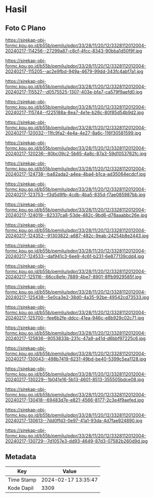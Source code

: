 # Hasil

## Foto C Plano

https://sirekap-obj-formc.kpu.go.id/b55b/pemilu/pdpr/33/28/11/20/12/3328112012004-20240217-114256--27299a87-c8cf-4fcc-8343-90bba1d50f9f.jpg

https://sirekap-obj-formc.kpu.go.id/b55b/pemilu/pdpr/33/28/11/20/12/3328112012004-20240217-115205--ac2e9fbd-949a-4679-99dd-343fc4abf7a1.jpg

https://sirekap-obj-formc.kpu.go.id/b55b/pemilu/pdpr/33/28/11/20/12/3328112012004-20240217-115527--d0575525-1307-403e-bfa7-ca579f9aefd0.jpg

https://sirekap-obj-formc.kpu.go.id/b55b/pemilu/pdpr/33/28/11/20/12/3328112012004-20240217-115744--f225188a-8ea7-4e1e-b26c-80f85d54b9d2.jpg

https://sirekap-obj-formc.kpu.go.id/b55b/pemilu/pdpr/33/28/11/20/12/3328112012004-20240217-120032--11fc9fa2-4e4a-4e27-8a6c-116f30581599.jpg

https://sirekap-obj-formc.kpu.go.id/b55b/pemilu/pdpr/33/28/11/20/12/3328112012004-20240217-120236--80bc09c2-5b65-4a8c-87a3-59d1053762fc.jpg

https://sirekap-obj-formc.kpu.go.id/b55b/pemilu/pdpr/33/28/11/20/12/3328112012004-20240217-124738--ba82ada2-a4ea-4ba4-b1ca-ad35064ecdcf.jpg

https://sirekap-obj-formc.kpu.go.id/b55b/pemilu/pdpr/33/28/11/20/12/3328112012004-20240217-123753--f3d5d9fb-4cdb-4ba5-835d-f7ae085987bb.jpg

https://sirekap-obj-formc.kpu.go.id/b55b/pemilu/pdpr/33/28/11/20/12/3328112012004-20240217-124019--82337ca8-53de-482c-9bd6-d78aaabbc26e.jpg

https://sirekap-obj-formc.kpu.go.id/b55b/pemilu/pdpr/33/28/11/20/12/3328112012004-20240217-124352--91303822-a687-482c-9eab-24254b8e2443.jpg

https://sirekap-obj-formc.kpu.go.id/b55b/pemilu/pdpr/33/28/11/20/12/3328112012004-20240217-124533--daf941c3-6ee9-4c6f-b231-6e877139cdd4.jpg

https://sirekap-obj-formc.kpu.go.id/b55b/pemilu/pdpr/33/28/11/20/12/3328112012004-20240217-125116--66cc8efe-7889-4be7-8901-8ffb9929585f.jpg

https://sirekap-obj-formc.kpu.go.id/b55b/pemilu/pdpr/33/28/11/20/12/3328112012004-20240217-125438--5e0ca3e2-38d0-4a35-92be-49542cd73533.jpg

https://sirekap-obj-formc.kpu.go.id/b55b/pemilu/pdpr/33/28/11/20/12/3328112012004-20240217-125700--fee6b2fe-ddcc-41ea-946c-e8b929c02c71.jpg

https://sirekap-obj-formc.kpu.go.id/b55b/pemilu/pdpr/33/28/11/20/12/3328112012004-20240217-125836--9053833b-231c-47a9-a41d-d6bbf97225c6.jpg

https://sirekap-obj-formc.kpu.go.id/b55b/pemilu/pdpr/33/28/11/20/12/3328112012004-20240217-130043--498b7419-6231-49bd-be40-5399c5ea1128.jpg

https://sirekap-obj-formc.kpu.go.id/b55b/pemilu/pdpr/33/28/11/20/12/3328112012004-20240217-130229--1b041e16-5b13-4601-8513-355505bdce08.jpg

https://sirekap-obj-formc.kpu.go.id/b55b/pemilu/pdpr/33/28/11/20/12/3328112012004-20240217-130418--69483d7e-e821-4566-8177-2c3e4f9aefed.jpg

https://sirekap-obj-formc.kpu.go.id/b55b/pemilu/pdpr/33/28/11/20/12/3328112012004-20240217-130613--7dd0ffd3-0e97-41a1-93da-4d7fae924890.jpg

https://sirekap-obj-formc.kpu.go.id/b55b/pemilu/pdpr/33/28/11/20/12/3328112012004-20240217-130729--7d1057e3-dd93-4649-87d3-07582b260d9d.jpg


## Metadata

| Key        | Value               |
| ---------- | ------------------- |
| Time Stamp | 2024-02-17 13:35:47 |
| Kode Dapil | 3309                |



